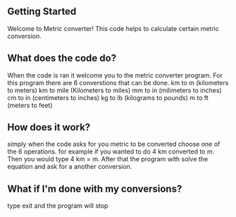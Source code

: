 ## Getting Started

Welcome to Metric converter! This code helps to calculate certain metric conversion.

## What does the code do?

When the code is ran it welcome you to the metric converter program. For this program there are 6 converstions that can be done.
km to m (kilometers to meters)
km to mile (Kilometers to miles)
mm to in (milimeters to inches)
cm to in (centimeters to inches)
kg to lb (kilograms to pounds)
m to ft (meters to feet)

## How does it work?

simply when the code asks for you metric to be converted choose one of the 6 operations.
for example if you wanted to do 4 km converted to m. Then you would type 4 km = m.
After that the program with solve the equation and ask for a another conversion.

## What if I'm done with my conversions?

type exit and the program will stop

